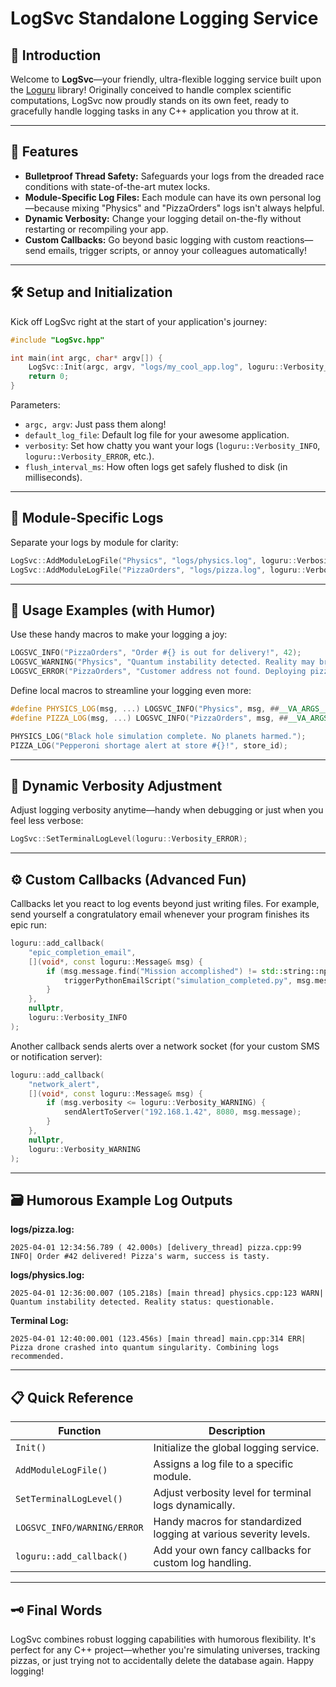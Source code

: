 # LogSvc Standalone Logging Service

## 🎩 Introduction

Welcome to **LogSvc**—your friendly, ultra-flexible logging service built upon the [Loguru](https://github.com/emilk/loguru) library! Originally conceived to handle complex scientific computations, LogSvc now proudly stands on its own feet, ready to gracefully handle logging tasks in any C++ application you throw at it.

---

## 🚀 Features

- **Bulletproof Thread Safety:** Safeguards your logs from the dreaded race conditions with state-of-the-art mutex locks.
- **Module-Specific Log Files:** Each module can have its own personal log—because mixing "Physics" and "PizzaOrders" logs isn't always helpful.
- **Dynamic Verbosity:** Change your logging detail on-the-fly without restarting or recompiling your app.
- **Custom Callbacks:** Go beyond basic logging with custom reactions—send emails, trigger scripts, or annoy your colleagues automatically!

---

## 🛠️ Setup and Initialization

Kick off LogSvc right at the start of your application's journey:

```cpp
#include "LogSvc.hpp"

int main(int argc, char* argv[]) {
    LogSvc::Init(argc, argv, "logs/my_cool_app.log", loguru::Verbosity_INFO, 100);
    return 0;
}
```

Parameters:
- `argc, argv`: Just pass them along!
- `default_log_file`: Default log file for your awesome application.
- `verbosity`: Set how chatty you want your logs (`loguru::Verbosity_INFO`, `loguru::Verbosity_ERROR`, etc.).
- `flush_interval_ms`: How often logs get safely flushed to disk (in milliseconds).

---

## 📂 Module-Specific Logs

Separate your logs by module for clarity:

```cpp
LogSvc::AddModuleLogFile("Physics", "logs/physics.log", loguru::Verbosity_WARNING);
LogSvc::AddModuleLogFile("PizzaOrders", "logs/pizza.log", loguru::Verbosity_INFO);
```

---

## 📝 Usage Examples (with Humor)

Use these handy macros to make your logging a joy:

```cpp
LOGSVC_INFO("PizzaOrders", "Order #{} is out for delivery!", 42);
LOGSVC_WARNING("Physics", "Quantum instability detected. Reality may break.");
LOGSVC_ERROR("PizzaOrders", "Customer address not found. Deploying pizza drone anyway.");
```

Define local macros to streamline your logging even more:

```cpp
#define PHYSICS_LOG(msg, ...) LOGSVC_INFO("Physics", msg, ##__VA_ARGS__)
#define PIZZA_LOG(msg, ...) LOGSVC_INFO("PizzaOrders", msg, ##__VA_ARGS__)

PHYSICS_LOG("Black hole simulation complete. No planets harmed.");
PIZZA_LOG("Pepperoni shortage alert at store #{}!", store_id);
```

---

## 🎯 Dynamic Verbosity Adjustment

Adjust logging verbosity anytime—handy when debugging or just when you feel less verbose:

```cpp
LogSvc::SetTerminalLogLevel(loguru::Verbosity_ERROR);
```

---

## ⚙️ Custom Callbacks (Advanced Fun)

Callbacks let you react to log events beyond just writing files. For example, send yourself a congratulatory email whenever your program finishes its epic run:

```cpp
loguru::add_callback(
    "epic_completion_email",
    [](void*, const loguru::Message& msg) {
        if (msg.message.find("Mission accomplished") != std::string::npos) {
            triggerPythonEmailScript("simulation_completed.py", msg.message);
        }
    },
    nullptr,
    loguru::Verbosity_INFO
);
```

Another callback sends alerts over a network socket (for your custom SMS or notification server):

```cpp
loguru::add_callback(
    "network_alert",
    [](void*, const loguru::Message& msg) {
        if (msg.verbosity <= loguru::Verbosity_WARNING) {
            sendAlertToServer("192.168.1.42", 8080, msg.message);
        }
    },
    nullptr,
    loguru::Verbosity_WARNING
);
```

---

## 🗃️ Humorous Example Log Outputs

**logs/pizza.log:**
```
2025-04-01 12:34:56.789 ( 42.000s) [delivery_thread] pizza.cpp:99 INFO| Order #42 delivered! Pizza's warm, success is tasty.
```

**logs/physics.log:**
```
2025-04-01 12:36:00.007 (105.218s) [main thread] physics.cpp:123 WARN| Quantum instability detected. Reality status: questionable.
```

**Terminal Log:**
```
2025-04-01 12:40:00.001 (123.456s) [main thread] main.cpp:314 ERR| Pizza drone crashed into quantum singularity. Combining logs recommended.
```

---

## 📋 Quick Reference

| Function                     | Description                                                      |
|------------------------------|------------------------------------------------------------------|
| `Init()`                     | Initialize the global logging service.                           |
| `AddModuleLogFile()`         | Assigns a log file to a specific module.                         |
| `SetTerminalLogLevel()`      | Adjust verbosity level for terminal logs dynamically.            |
| `LOGSVC_INFO/WARNING/ERROR`  | Handy macros for standardized logging at various severity levels.|
| `loguru::add_callback()`     | Add your own fancy callbacks for custom log handling.            |

---

## 🗝️ Final Words

LogSvc combines robust logging capabilities with humorous flexibility. It's perfect for any C++ project—whether you're simulating universes, tracking pizzas, or just trying not to accidentally delete the database again. Happy logging!

